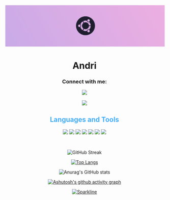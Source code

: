 <img src="/ubuntu-magenta-pink-1.png">
<h1 align="center">Andri</h1>





<h3 align="center">Connect with me:</h3>
<div align="center">
  <a href="https://fb.com/andri" target="blank"><img src = "https://img.shields.io/badge/facebook-000000?style=for-the-badge&logo=facebook&logoColor=58CCED" ></a>
  
  <a href="https://instagram.com/andri.jva" target="blank"><img src = "https://img.shields.io/badge/instagram-000000?style=for-the-badge&logo=instagram&logoColor=58CCED" ></a>
  

<h2 style="color: #44AEFB" align="center" >Languages and Tools</h2>
<div align="center">

<img src = "https://img.shields.io/badge/html5-000000?style=for-the-badge&logo=html5&logoColor=E24C27" >
<img src = "https://img.shields.io/badge/css3-000000?style=for-the-badge&logo=css3&logoColor=58CCED" >
<img src = "https://img.shields.io/badge/javascript-000000?style=for-the-badge&logo=javascript&logoColor=F0E15A" >
<img src = "https://img.shields.io/badge/Bootstrap-000000?style=for-the-badge&logo=Bootstrap&logoColor=C6538C" >
<img src = "https://img.shields.io/badge/Figma-000000?style=for-the-badge&logo=Figma&logoColor=C6538C" >
<img src = "https://img.shields.io/badge/git-000000?style=for-the-badge&logo=git&logoColor=F04539" >
<img src = "https://img.shields.io/badge/linux-000000?style=for-the-badge&logo=linux&logoColor=F0E15A" >


  
      
  </a>
  </a>
</div>
<div>
<p>&nbsp;<img align="center" width="300" src="![Programming Gym's GitHub Stats](https://github-readme-stats.vercel.app/api?username=andri-io&hide=stars&count_private=true&show_icons=true&theme=algolia&border_radius=20&&bg_color=0D1016)" alt="" /></p>
<div class="stats" align="center">
  


![GitHub Streak](https://streak-stats.demolab.com?user=andri-io&count_private=true&theme=tokyonight&border_radius=20&bg_color=0D1016)  
  
  
[![Top Langs](https://github-readme-stats.vercel.app/api/top-langs/?username=andri-io&layout=compact&theme=tokyonight&border_radius=20&bg_color=0D1016)](https://github.com/anuraghazra/github-readme-stats)

![Anurag's GitHub stats](https://github-readme-stats.vercel.app/api?username=andri-io&show_icons=true&border_radius=20&bg_color=0D1016&theme=tokyonight)


[![Ashutosh's github activity graph](https://github-readme-activity-graph.cyclic.app/graph?username=andri-io&theme=react-dark)](https://github.com/andri-io/github-readme-activity-graph)

[![Sparkline](https://stars.medv.io/torvalds/linux.svg)](https://stars.medv.io/torvalds/linux)

  

